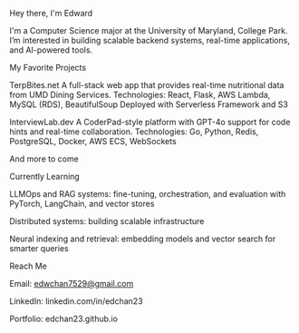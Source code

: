 Hey there, I'm Edward

I'm a Computer Science major at the University of Maryland, College Park. I’m interested in building scalable backend systems, real-time applications, and AI-powered tools.

My Favorite Projects

TerpBites.net
A full-stack web app that provides real-time nutritional data from UMD Dining Services.
Technologies: React, Flask, AWS Lambda, MySQL (RDS), BeautifulSoup
Deployed with Serverless Framework and S3

InterviewLab.dev
A CoderPad-style platform with GPT-4o support for code hints and real-time collaboration.
Technologies: Go, Python, Redis, PostgreSQL, Docker, AWS ECS, WebSockets

And more to come

Currently Learning

LLMOps and RAG systems: fine-tuning, orchestration, and evaluation with PyTorch, LangChain, and vector stores

Distributed systems: building scalable infrastructure

Neural indexing and retrieval: embedding models and vector search for smarter queries

Reach Me

Email: edwchan7529@gmail.com

LinkedIn: linkedin.com/in/edchan23

Portfolio: edchan23.github.io
